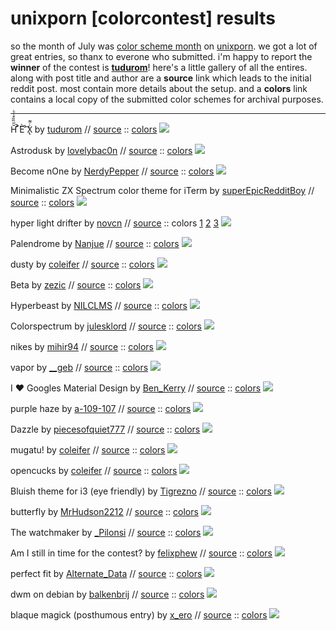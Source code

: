 # unixporn [colorcontest] results

so the month of July was [color scheme month](https://redd.it/6feh1l) on [unixporn](https://reddit.com/r/unixporn). we got a lot of great entries, so thanx to everone who submitted. i'm happy to report the __winner__ of the contest is **[tudurom](https://tudorr.xyz/)**! here's a little gallery of all the entires. along with post title and author are a __source__ link which leads to the initial reddit post. most contain more details about the setup. and a __colors__ link contains a local copy of the submitted color schemes for archival purposes.

------------------------------------

H̆̋̏̏͒ͤͪ ͂͐͂̇̈́È ͒́͡X̢ͨ͌ by [tudurom](https://www.reddit.com/user/tudurom) // [source](https://redd.it/6lokhi) :: [colors](colors/hex)
![](ui/tudurom.png)

Astrodusk by [lovelybac0n](https://www.reddit.com/user/lovelybac0n) // [source](https://redd.it/6p7dbf) :: [colors](colors/astrodust)
![](ui/lovelybac0n.png)

Become nOne by [NerdyPepper](https://www.reddit.com/user/NerdyPepper) // [source](https://redd.it/6q9kqv) :: [colors](colors/n0ne)
![](ui/NerdyPepper.png)

Minimalistic ZX Spectrum color theme for iTerm by [superEpicRedditBoy](https://www.reddit.com/user/superEpicRedditBoy) // [source](https://redd.it/6llh4g) :: [colors](colors/zxspectrum)
![](ui/superEpicRedditBoy.png)

hyper light drifter by [novcn](https://www.reddit.com/user/novcn) // [source](https://redd.it/6p43fi) :: colors [1](colors/hyperlight_cave) [2](colors/hyperlight_camp) [3](colors/hyperlight_tunnel)
![](ui/novcn.png)

Palendrome by [Nanjue](https://www.reddit.com/user/Nanjue) // [source](https://redd.it/6qnsxv) :: [colors](colors/palendrome)
![](ui/Nanjue.png)

dusty by [coleifer](https://www.reddit.com/user/coleifer) // [source](https://redd.it/6nj6z5) :: [colors](colors/dusty)
![](ui/coleifer2.png)

Beta by [zezic](https://www.reddit.com/user/zezic) // [source](https://redd.it/6nm1c8) :: [colors](colors/beta)
![](ui/zezic.png)

Hyperbeast by [NILCLMS](https://www.reddit.com/user/NILCLMS) // [source](https://redd.it/6ozsw4) :: [colors](colors/hyperbeast)
![](ui/NILCLMS.png)

Colorspectrum by [julesklord](https://www.reddit.com/user/julesklord) // [source](https://redd.it/6orrhr) :: [colors](colors/colorspectrum)
![](ui/julesklord.png)

nikes by [mihir94](https://www.reddit.com/user/mihir94) // [source](https://redd.it/6qgcv7) :: [colors](colors/nikes)
![](ui/mihir94.png)

vapor by  [__geb](https://www.reddit.com/user/__geb) // [source](https://redd.it/6lgjjm) :: [colors](colors/vapor)
![](ui/__geb.png)

I ❤ Googles Material Design by [Ben_Kerry](https://www.reddit.com/user/Ben_Kerry) // [source](https://redd.it/6m06kq) :: [colors](colors/material)
![](ui/Ben_Kerry.png)

purple haze by [a-109-107](https://www.reddit.com/user/a-109-107) // [source](https://redd.it/6nlgul) :: [colors](colors/purple_haze)
![](ui/a-109-107.png)

Dazzle by [piecesofquiet777](https://www.reddit.com/user/piecesofquiet777) // [source](https://redd.it/6qm5xp) :: [colors](colors/dazzle)
![](ui/piecesofquiet777.png)

mugatu! by [coleifer](https://www.reddit.com/user/coleifer) // [source](https://redd.it/6qsn5s) :: [colors](colors/mugata)
![](ui/coleifer3.png)

opencucks by [coleifer](https://www.reddit.com/user/coleifer) // [source](https://redd.it/6lth67) :: [colors](colors/opencucks)
![](ui/coleifer4.png)

Bluish theme for i3 (eye friendly) by [Tigrezno](https://www.reddit.com/user/Tigrezno) // [source](https://redd.it/6ksig7) :: [colors](colors/blueish)
![](ui/Tigrezno.png)

butterfly by [MrHudson2212](https://www.reddit.com/user/MrHudson2212) // [source](https://redd.it/6nmpur) :: [colors](colors/butterfly)
![](ui/MrHudson2212.png)

The watchmaker by [_Pilonsi](https://www.reddit.com/user/_Pilonsi) // [source](https://redd.it/6ldmmg) :: [colors](colors/the_watchmaker)
![](ui/_Pilonsi.png)

Am I still in time for the contest? by [felixphew](https://www.reddit.com/user/felixphew) // [source](https://redd.it/6qgr72) :: [colors](colors/felixphew)
![](ui/felixphew.png)

perfect fit by [Alternate_Data](https://www.reddit.com/user/Alternate_Data) // [source](https://redd.it/6pp31l) :: [colors](colors/perfect_fit)
![](ui/Alternate_Data.png)

dwm on debian by [balkenbrij](https://www.reddit.com/user/balkenbrij) // [source](https://redd.it/6qqf94) :: [colors](colors/balkenbrij)
![](ui/balkenbrij.png)

blaque magick (posthumous entry) by [x_ero](https://www.reddit.com/user/x_ero) // [source](https://redd.it/6r6gxn) :: [colors](colors/blaquemagick)
![](ui/blaquemagick.png)

